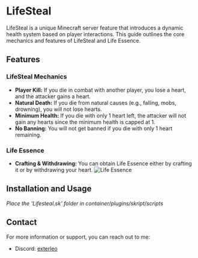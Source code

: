 # LifeSteal

LifeSteal is a unique Minecraft server feature that introduces a dynamic health system based on player interactions. This guide outlines the core mechanics and features of LifeSteal and Life Essence.

## Features

### LifeSteal Mechanics
- **Player Kill:** If you die in combat with another player, you lose a heart, and the attacker gains a heart.
- **Natural Death:** If you die from natural causes (e.g., falling, mobs, drowning), you will not lose hearts.
- **Minimum Health:** If you die with only 1 heart left, the attacker will not gain any hearts since the minimum health is capped at 1.
- **No Banning:** You will not get banned if you die with only 1 heart remaining.

### Life Essence
- **Crafting & Withdrawing:** You can obtain Life Essence either by crafting it or by withdrawing your heart.
![Life Essence](https://github.com/user-attachments/assets/36e498d9-fdcc-47d2-909d-febcdad34b30)

## Installation and Usage
*Place the 'Lifesteal.sk' folder in container/plugins/skript/scripts*

## Contact
For more information or support, you can reach out to me:
- Discord: [exterleo](https://discord.gg/zDN2dU8j)
